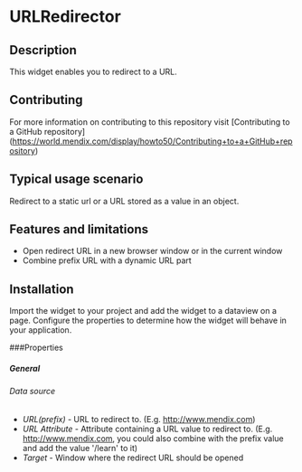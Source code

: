 URLRedirector
=============

## Description

This widget enables you to redirect to a URL.

## Contributing
For more information on contributing to this repository visit [Contributing to a GitHub repository] (https://world.mendix.com/display/howto50/Contributing+to+a+GitHub+repository)

## Typical usage scenario

Redirect to a static url or a URL stored as a value in an object.

## Features and limitations
 
- Open redirect URL in a new browser window or in the current window
- Combine prefix URL with a dynamic URL part

## Installation

Import the widget to your project and add the widget to a dataview on a page. Configure the properties to determine how the widget will behave in your application.

###Properties


##### General

###### Data source

* *URL(prefix)* - URL to redirect to. (E.g. http://www.mendix.com)
* *URL Attribute* - Attribute containing a URL value to redirect to. (E.g. http://www.mendix.com, you could also combine with the prefix value and add the value '/learn' to it)
* *Target* - Window where the redirect URL should be opened 

